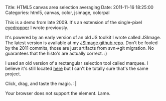 Title: HTML5 canvas area selection averaging
Date: 2011-11-16 18:25:00
Categories: html5, canvas, color, jsimage, colorpal

This is a demo from late 2009.  It's an extension of the single-pixel [eyedropper](/blog/2011/11/16/html5-canvas-eyedropper/) I wrote previously.

It's powered by an early version of an old JS toolkit I wrote called JSImage.  The latest version is available at my [JSImage github repo](https://github.com/mwcz/jsimage).  Don't be fooled by the 2011 commits, those are just artifacts from svn-&gt;git migration.  No guarantees that the histo's are actually correct. :)

I used an old version of a rectangular selection tool called marquee.  I believe it's still located [here](http://marqueetool.net/) but I can't be totally sure that's the same project.

Click, drag, and taste the magic. :|

<link rel="stylesheet" type="text/css" href="/css/004/marker.css" /> 
<script type="text/javascript" src="/js/004/marquee/prototype_reduced.js"></script> 
<script type="text/javascript" src="/js/004/marquee/rectmarquee.js"></script> 
<script type="text/javascript" src="/js/004/JSImage.js"></script> 
 
 
<script type="text/javascript"> 
        
window.onload = function() {
 
    static/images0 = new JSImage( "c0", "/static/images/004/kazoo.png" );
    setTimeout("static/images0.draggable();",100); // enable the selection
 
}
 
var static/images0; // make static/images0 public so I can play with it in firebug more easily
 
</script> 
 
<canvas id="c0"> 
    Your browser does not support the <canvas> element. Lame.
</canvas>  
